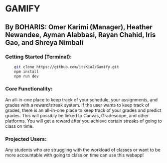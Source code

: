 # GAMIFY

## By BOHARIS: Omer Karimi (Manager), Heather Newandee, Ayman Alabbasi, Rayan Chahid, Iris Gao, and Shreya Nimbali

### Getting Started (Terminal):

```bash
    git clone https://github.com/itsKia2/Gamify.git
    npm install
    npm run dev
```

### Core Functionality:

An all-in-one place to keep track of your schedule, your assignments, and grades with a reward/streak system. If the user wants to keep track of grades, there is an all-in-one place to keep track of your grades and predict grades. This will possibly be linked to Canvas, Gradescope, and other platforms. You will get a reward after you achieve certain streaks of going to class on time.

### Projected Users:

Any students who are struggling with the workload of classes or want to be more accountable with going to class on time can use this webapp!
